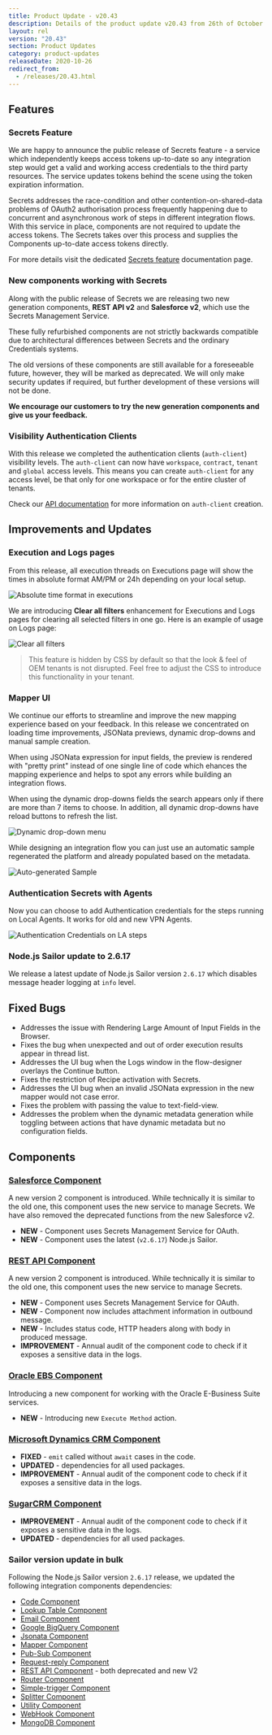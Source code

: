 ```yaml
---
title: Product Update - v20.43
description: Details of the product update v20.43 from 26th of October 2020.
layout: rel
version: "20.43"
section: Product Updates
category: product-updates
releaseDate: 2020-10-26
redirect_from:
  - /releases/20.43.html
---
```


## Features

### Secrets Feature

We are happy to announce the public release of Secrets feature - a service which independently
keeps access tokens up-to-date so any integration step would get a valid and working
access credentials to the third party resources. The service updates tokens behind the
scene using the token expiration information.

Secrets addresses the race-condition and other contention-on-shared-data problems
of OAuth2 authorisation process frequently happening due to concurrent and asynchronous
work of steps in different integration flows. With this service in place, components
are not required to update the access tokens. The Secrets takes over this process
and supplies the Components up-to-date access tokens directly.

For more details visit the dedicated [Secrets feature](/getting-started/secrets)
documentation page.

### New components working with Secrets

Along with the public release of Secrets we are releasing two new generation
components, **REST API v2** and **Salesforce v2**, which use the Secrets Management Service.

These fully refurbished components are not strictly backwards compatible due to
architectural differences between Secrets and the ordinary Credentials systems.

The old versions of these components are still available for a foreseeable future,
however, they will be marked as deprecated. We will only make security updates if
required, but further development of these versions will not be done.

**We encourage our customers to try the new generation components and give us your feedback.**

### Visibility Authentication Clients

With this release we completed the authentication clients (`auth-client`)
visibility levels. The `auth-client` can now have `workspace`, `contract`, `tenant`
and `global` access levels. This means you can create `auth-client` for any access
level, be that only for one workspace or for the entire cluster of tenants.

Check our [API documentation]({{site.data.tenant.apiBaseUri}}/docs/v2/#create-auth-client)
for more information on `auth-client` creation.

## Improvements and Updates

### Execution and Logs pages

From this release, all execution threads on Executions page will show the times
in absolute format AM/PM or 24h depending on your local setup.

![Absolute time format in executions](/assets/img/RN/2043/execution-abstime.png)

We are introducing **Clear all filters** enhancement for Executions and Logs pages
for clearing all selected filters in one go. Here is an example of usage on Logs
page:

![Clear all filters](/assets/img/RN/2043/clear-all-filters.gif)

> This feature is hidden by CSS by default so that the look & feel of OEM tenants
> is not disrupted. Feel free to adjust the CSS to introduce this functionality in your tenant.

### Mapper UI

We continue our efforts to streamline and improve the new mapping experience
based on your feedback. In this release we concentrated on loading time
improvements, JSONata previews, dynamic drop-downs and manual sample creation.

When using JSONata expression for input fields, the preview is rendered with
"pretty print" instead of one single line of code which ehances the mapping
experience and helps to spot any errors while building an integration flows.

When using the dynamic drop-downs fields the search appears only if there are
more than 7 items to choose. In addition, all dynamic drop-downs have reload buttons
to refresh the list.

![Dynamic drop-down menu](/assets/img/RN/2043/dynamic-drop-down.png)

While designing an integration flow you can just use an automatic sample regenerated
the platform and already populated based on the metadata.

![Auto-generated Sample](/assets/img/RN/2043/generated-sample.png)


### Authentication Secrets with Agents

Now you can choose to add Authentication credentials for the steps running on
Local Agents. It works for old and new VPN Agents.

![Authentication Credentials on LA steps](/assets/img/RN/2043/auth-cred-la.png)

### Node.js Sailor update to 2.6.17

We release a latest update of Node.js Sailor version `2.6.17` which disables
message header logging at `info` level.

## Fixed Bugs

*   Addresses the issue with Rendering Large Amount of Input Fields in the Browser.
*   Fixes the bug when unexpected and out of order execution results appear in thread list.
*   Addresses the UI bug when the Logs window in the flow-designer overlays the Continue button.
*   Fixes the restriction of Recipe activation with Secrets.
*   Addresses the UI bug when an invalid JSONata expression in the new mapper would not case error.
*   Fixes the problem with passing the value to text-field-view.
*   Addresses the problem when the dynamic metadata generation while toggling between actions that have dynamic metadata but no configuration fields.

## Components

### [Salesforce Component](/components/salesforce/)

A new version 2 component is introduced. While technically it is similar to the
old one, this component uses the new service to manage Secrets. We have also removed
the deprecated functions from the new Salesforce v2.

*   **NEW** - Component uses Secrets Management Service for OAuth.
*   **NEW** - Component uses the latest (`v2.6.17`) Node.js Sailor.

### [REST API Component](/components/rest-api/)

A new version 2 component is introduced. While technically it is similar to the
old one, this component uses the new service to manage Secrets.

*   **NEW** - Component uses Secrets Management Service for OAuth.
*   **NEW** - Component now includes attachment information in outbound message.
*   **NEW** - Includes status code, HTTP headers along with body in produced message.
*   **IMPROVEMENT** - Annual audit of the component code to check if it exposes a sensitive data in the logs.

### [Oracle EBS Component](/components/oracle-ebs/)

Introducing a new component for working with the Oracle E-Business Suite services.

*  **NEW** - Introducing new `Execute Method` action.

### [Microsoft Dynamics CRM Component](/components/msdynamics-crm/)

*   **FIXED** - `emit` called without `await` cases in the code.
*   **UPDATED** - dependencies for all used packages.
*   **IMPROVEMENT** - Annual audit of the component code to check if it exposes a sensitive data in the logs.

### [SugarCRM Component](/components/sugarcrm/)

*   **IMPROVEMENT** - Annual audit of the component code to check if it exposes a sensitive data in the logs.
*   **UPDATED** - dependencies for all used packages.

### Sailor version update in bulk

Following the Node.js Sailor version `2.6.17` release, we updated the following
integration components dependencies:

*   [Code Component](/components/code/)
*   [Lookup Table Component](/components/lookup-table/)
*   [Email Component](/components/email/)
*   [Google BigQuery Component](/components/google-bigquery/)
*   [Jsonata Component](/components/jsonata/)
*   [Mapper Component](/components/mapper/)
*   [Pub-Sub Component](/components/pub-sub/)
*   [Request-reply Component](/components/request-reply/)
*   [REST API Component](/components/rest-api/) - both deprecated and new V2
*   [Router Component](/components/router/)
*   [Simple-trigger Component](/components/simple-trigger/)
*   [Splitter Component](/components/splitter/)
*   [Utility Component](/components/utility/)
*   [WebHook Component](/components/webhook/)
*   [MongoDB Component](/components/mongodb/)
